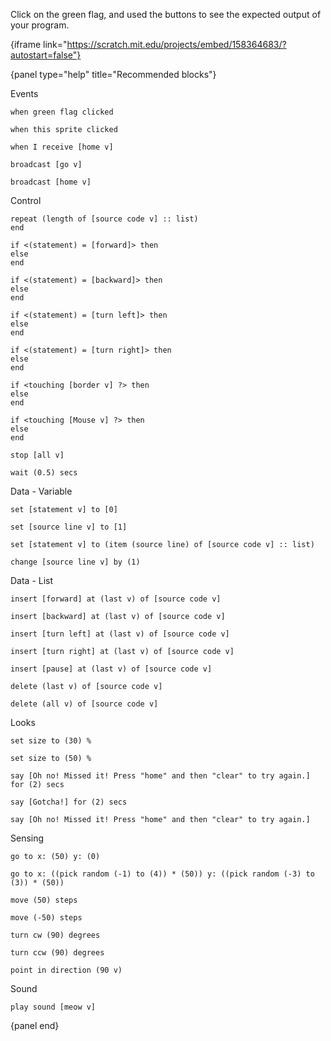 Click on the green flag, and used the buttons to see the expected output of your program.

{iframe link="https://scratch.mit.edu/projects/embed/158364683/?autostart=false"}

{panel type="help" title="Recommended blocks"}

Events
```scratch:split:random
when green flag clicked

when this sprite clicked

when I receive [home v]

broadcast [go v]

broadcast [home v]
```

Control
```scratch:split:random
repeat (length of [source code v] :: list)
end

if <(statement) = [forward]> then
else
end

if <(statement) = [backward]> then
else
end

if <(statement) = [turn left]> then
else
end

if <(statement) = [turn right]> then
else
end

if <touching [border v] ?> then
else
end

if <touching [Mouse v] ?> then
else
end

stop [all v]

wait (0.5) secs
```

Data - Variable
```scratch:split:random
set [statement v] to [0]

set [source line v] to [1]

set [statement v] to (item (source line) of [source code v] :: list)

change [source line v] by (1)
```

Data - List
```scratch:split:random
insert [forward] at (last v) of [source code v]

insert [backward] at (last v) of [source code v]

insert [turn left] at (last v) of [source code v]

insert [turn right] at (last v) of [source code v]

insert [pause] at (last v) of [source code v]

delete (last v) of [source code v]

delete (all v) of [source code v]
```

Looks
```scratch:split:random
set size to (30) %

set size to (50) %

say [Oh no! Missed it! Press "home" and then "clear" to try again.] for (2) secs

say [Gotcha!] for (2) secs

say [Oh no! Missed it! Press "home" and then "clear" to try again.]
```

Sensing
```scratch:split:random
go to x: (50) y: (0)

go to x: ((pick random (-1) to (4)) * (50)) y: ((pick random (-3) to (3)) * (50))

move (50) steps

move (-50) steps

turn cw (90) degrees

turn ccw (90) degrees

point in direction (90 v)

```

Sound
```scratch:split:random
play sound [meow v]
```

{panel end}
